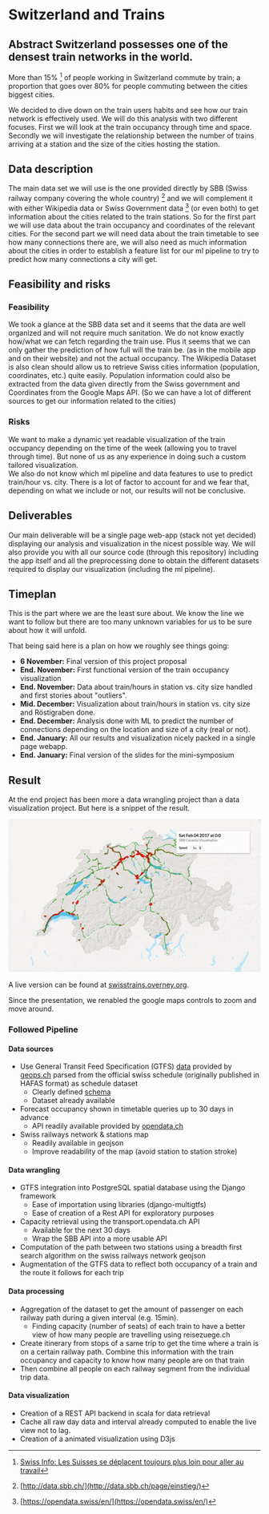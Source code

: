 # Switzerland and Trains
## Abstract Switzerland possesses one of the densest train networks in the world.
More than 15% [^1] of people working in Switzerland commute by train; a proportion that goes over 80% for people commuting between the cities biggest cities.

We decided to dive down on the train users habits and see how our train network is effectively used. We will do this analysis with two different focuses. First we will look at the train occupancy through time and space. Secondly we will investigate the relationship between the number of trains arriving at a station and the size of the cities hosting the station.
## Data description
The main data set we will use is the one provided directly by SBB (Swiss railway company covering the whole country) [^2] and we will complement it with either Wikipedia data or Swiss Government data [^3] (or even both) to get information about the cities related to the train stations.
So for the first part we will use data about the train occupancy and coordinates of the relevant cities.
For the second part we will need data about the train timetable to see how many connections there are, we will also need as much information about the cities in order to establish a feature list for our ml pipeline to try to predict how many connections a city will get.
## Feasibility and risks
### Feasibility
We took a glance at the SBB data set and it seems that the data are well organized and will not require much sanitation. We do not know exactly how/what we can fetch regarding the train use. Plus it seems that we can only gather the prediction of how full will the train be. (as in the mobile app and on their website) and not the actual occupancy.
The Wikipedia Dataset is also clean should allow us to retrieve Swiss cities information (population, coordinates, etc.) quite easily. Population information could also be extracted from the data given directly from the Swiss government and Coordinates from the Google Maps API. (So we can have a lot of different sources to get our information related to the cities)

### Risks
We want to make a dynamic yet readable visualization of the train occupancy depending on the time of the week (allowing you to travel through time). But none of us as any experience in doing such a custom tailored visualization.  
We also do not know which ml pipeline and data features to use to predict train/hour vs. city. There is a lot of factor to account for and we fear that, depending on what we include or not, our results will not be conclusive.

## Deliverables
Our main deliverable will be a single page web-app (stack not yet decided) displaying our analysis and visualization in the nicest possible way.
We will also provide you with all our source code (through this repository) including the app itself and all the preprocessing done to obtain the different datasets required to display our visualization (including the ml pipeline).
## Timeplan
This is the part where we are the least sure about. We know the line we want to follow but there are too many unknown variables for us to be sure about how it will unfold.

That being said here is a plan on how we roughly see things going:

* __6 November:__ Final version of this project proposal
* __End. November:__ First functional version of the train occupancy visualization
* __End. November:__ Data about train/hours in station vs. city size handled and first stories about "outliers".
* __Mid. December:__ Visualization about train/hours in station vs. city size and Röstigraben done.
* __End. December:__ Analysis done with ML to predict the number of connections depending on the location and size of a city (real or not).
* __End. January:__ All our results and visualization nicely packed in a single page webapp.
* __End. January:__ Final version of the slides for the mini-symposium

[^1]: [Swiss Info: Les Suisses se déplacent toujours plus loin pour aller au travail](http://www.swissinfo.ch/fre/les-suisses-se-dÃ©placent-toujours-plus-loin-pour-aller-au-travail/41507140)
[^2]: [http://data.sbb.ch/](http://data.sbb.ch/page/einstieg/)
[^3]: [https://opendata.swiss/en/](https://opendata.swiss/en/)

## Result

At the end project has been more a data wrangling project than a data visualization project. But here is a snippet of the result.

<p align="center">
<img src="example.gif">
</p>

A live version can be found at [swisstrains.overney.org](http://swisstrains.overney.org).

Since the presentation, we renabled the google maps controls to zoom and move around.


### Followed Pipeline
#### Data sources

* Use General Transit Feed Specification (GTFS) [data](http://gtfs.geops.ch/) provided by [geops.ch](geops.ch) parsed from the official swiss schedule (originally published in HAFAS format) as schedule dataset
	* Clearly defined [schema](https://developers.google.com/transit/gtfs/) 
	* Dataset already available
* Forecast occupancy shown in timetable queries up to 30 days in advance
	* API readily available provided by [opendata.ch](https://transport.opendata.ch)
* Swiss railways network & stations map
	* Readily available in geojson
	* Improve readability of the map (avoid station to station stroke)

#### Data wrangling
* GTFS integration into PostgreSQL spatial database using the Django framework
	* Ease of importation using libraries (django-multigtfs)
	* Ease of creation of a Rest API for exploratory purposes
* Capacity retrieval using the transport.opendata.ch API
	* Available for the next 30 days
	* Wrap the SBB API into a more usable API
* Computation of the path between two stations using a breadth first search algorithm on the swiss railways network geojson
* Augmentation of the GTFS data to reflect both occupancy of a train and the route it follows for each trip

#### Data processing
* Aggregation of the dataset to get the amount of passenger on each railway path during a given interval (e.g. 15min).
	* Finding capacity (number of seats) of each train to have a better view of how many people are travelling using reisezuege.ch
* Create itinerary from stops of a same trip to get the time where a train is on a certain railway path. Combine this information with the train occupancy and capacity to know how many people are on that train
* Then combine all people on each railway segment from the individual trip data.

#### Data visualization
* Creation of a REST API backend in scala for data retrieval
* Cache all raw day data and interval already computed to enable the live view not to lag.
* Creation of a animated visualization using D3js





